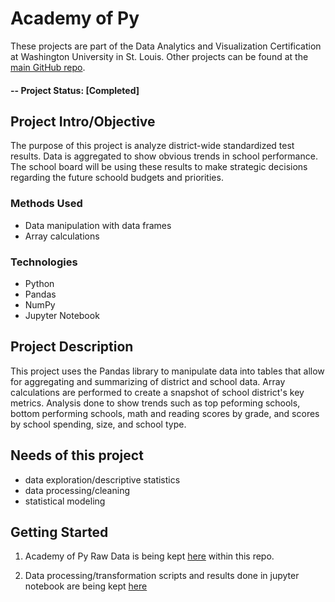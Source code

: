 # Academy of Py
These projects are part of the Data Analytics and Visualization Certification at Washington University in St. Louis.  Other projects can be found at the [main GitHub repo](https://github.com/jfandata/Washington_University_Data_Analytics_Certificate).

#### -- Project Status: [Completed]

## Project Intro/Objective
The purpose of this project is analyze district-wide standardized test results. Data is aggregated to show obvious trends in school performance. The school board will be using these results to make strategic decisions regarding the future schoold budgets and priorities. 

### Methods Used
* Data manipulation with data frames
* Array calculations

### Technologies
* Python
* Pandas
* NumPy
* Jupyter Notebook 

## Project Description
This project uses the Pandas library to manipulate data into tables that allow for aggregating and summarizing of district and school data. Array calculations are performed to create a snapshot of school district's key metrics. Analysis done to show trends such as top peforming schools, bottom performing schools, math and reading scores by grade, and scores by school spending, size, and school type. 

## Needs of this project

- data exploration/descriptive statistics
- data processing/cleaning
- statistical modeling

## Getting Started

1. Academy of Py Raw Data is being kept [here](https://github.com/jfandata/Washington_University_Data_Analytics_Certificate/tree/master/projects/Pandas/PyCitySchools/Resources) within this repo.

2. Data processing/transformation scripts and results done in jupyter notebook are being kept [here](https://github.com/jfandata/Washington_University_Data_Analytics_Certificate/tree/master/projects/Pandas/PyCitySchools)
